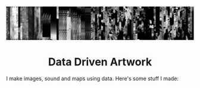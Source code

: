 ![](/banner.PNG)

# <div align="center">Data Driven Artwork</div>

I make images, sound and maps using data. Here's some stuff I made:


